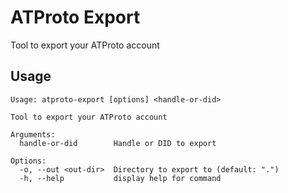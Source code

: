 # ATProto Export

Tool to export your ATProto account

## Usage

```
Usage: atproto-export [options] <handle-or-did>

Tool to export your ATProto account

Arguments:
  handle-or-did        Handle or DID to export

Options:
  -o, --out <out-dir>  Directory to export to (default: ".")
  -h, --help           display help for command
```